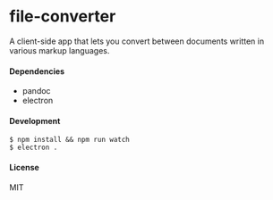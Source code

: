 file-converter
==============

A client-side app that lets you convert between documents written in various markup languages.

#### Dependencies

* pandoc
* electron

#### Development

```
$ npm install && npm run watch
$ electron .
```

#### License
MIT
